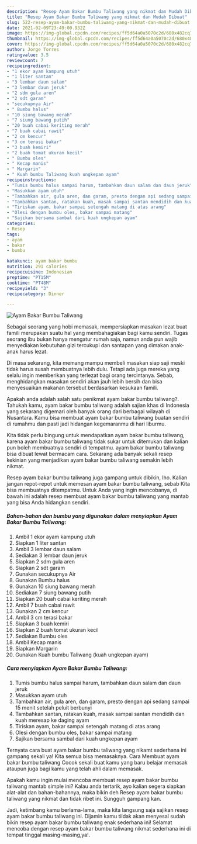 ```yaml
---
description: "Resep Ayam Bakar Bumbu Taliwang yang nikmat dan Mudah Dibuat"
title: "Resep Ayam Bakar Bumbu Taliwang yang nikmat dan Mudah Dibuat"
slug: 522-resep-ayam-bakar-bumbu-taliwang-yang-nikmat-dan-mudah-dibuat
date: 2021-02-09T23:49:00.932Z
image: https://img-global.cpcdn.com/recipes/ff5d64a0a5070c2d/680x482cq70/ayam-bakar-bumbu-taliwang-foto-resep-utama.jpg
thumbnail: https://img-global.cpcdn.com/recipes/ff5d64a0a5070c2d/680x482cq70/ayam-bakar-bumbu-taliwang-foto-resep-utama.jpg
cover: https://img-global.cpcdn.com/recipes/ff5d64a0a5070c2d/680x482cq70/ayam-bakar-bumbu-taliwang-foto-resep-utama.jpg
author: Jorge Torres
ratingvalue: 3.5
reviewcount: 7
recipeingredient:
- "1 ekor ayam kampung utuh"
- "1 liter santan"
- "3 lembar daun salam"
- "3 lembar daun jeruk"
- "2 sdm gula aren"
- "2 sdt garam"
- "secukupnya Air"
- " Bumbu halus"
- "10 siung bawang merah"
- "7 siung bawang putih"
- "20 buah cabai keriting merah"
- "7 buah cabai rawit"
- "2 cm kencur"
- "3 cm terasi bakar"
- "3 buah kemiri"
- "2 buah tomat ukuran kecil"
- " Bumbu oles"
- " Kecap manis"
- " Margarin"
- " Kuah bumbu Taliwang kuah ungkepan ayam"
recipeinstructions:
- "Tumis bumbu halus sampai harum, tambahkan daun salam dan daun jeruk"
- "Masukkan ayam utuh"
- "Tambahkan air, gula aren, dan garam, presto dengan api sedang sampai 15 menit setelah peluit berbunyi"
- "Tambahkan santan, ratakan kuah, masak sampai santan mendidih dan kuah meresap ke daging ayam"
- "Tiriskan ayam, bakar sampai setengah matang di atas arang"
- "Olesi dengan bumbu oles, bakar sampai matang"
- "Sajikan bersama sambal dari kuah ungkepan ayam"
categories:
- Resep
tags:
- ayam
- bakar
- bumbu

katakunci: ayam bakar bumbu 
nutrition: 291 calories
recipecuisine: Indonesian
preptime: "PT15M"
cooktime: "PT48M"
recipeyield: "3"
recipecategory: Dinner

---
```



![Ayam Bakar Bumbu Taliwang](https://img-global.cpcdn.com/recipes/ff5d64a0a5070c2d/680x482cq70/ayam-bakar-bumbu-taliwang-foto-resep-utama.jpg)

Sebagai seorang yang hobi memasak, mempersiapkan masakan lezat buat famili merupakan suatu hal yang membahagiakan bagi kamu sendiri. Tugas seorang ibu bukan hanya mengatur rumah saja, namun anda pun wajib menyediakan kebutuhan gizi tercukupi dan santapan yang dimakan anak-anak harus lezat.

Di masa  sekarang, kita memang mampu membeli masakan siap saji meski tidak harus susah membuatnya lebih dulu. Tetapi ada juga mereka yang selalu ingin memberikan yang terlezat bagi orang tercintanya. Sebab, menghidangkan masakan sendiri akan jauh lebih bersih dan bisa menyesuaikan makanan tersebut berdasarkan kesukaan famili. 



Apakah anda adalah salah satu penikmat ayam bakar bumbu taliwang?. Tahukah kamu, ayam bakar bumbu taliwang adalah sajian khas di Indonesia yang sekarang digemari oleh banyak orang dari berbagai wilayah di Nusantara. Kamu bisa membuat ayam bakar bumbu taliwang buatan sendiri di rumahmu dan pasti jadi hidangan kegemaranmu di hari liburmu.

Kita tidak perlu bingung untuk mendapatkan ayam bakar bumbu taliwang, karena ayam bakar bumbu taliwang tidak sukar untuk ditemukan dan kalian pun boleh membuatnya sendiri di tempatmu. ayam bakar bumbu taliwang bisa dibuat lewat bermacam cara. Sekarang ada banyak sekali resep kekinian yang menjadikan ayam bakar bumbu taliwang semakin lebih nikmat.

Resep ayam bakar bumbu taliwang juga gampang untuk dibikin, lho. Kalian jangan repot-repot untuk memesan ayam bakar bumbu taliwang, sebab Kita bisa membuatnya ditempatmu. Untuk Anda yang ingin mencobanya, di bawah ini adalah resep membuat ayam bakar bumbu taliwang yang mantab yang bisa Anda hidangkan sendiri.

<!--inarticleads1-->

##### Bahan-bahan dan bumbu yang digunakan dalam menyiapkan Ayam Bakar Bumbu Taliwang:

1. Ambil 1 ekor ayam kampung utuh
1. Siapkan 1 liter santan
1. Ambil 3 lembar daun salam
1. Sediakan 3 lembar daun jeruk
1. Siapkan 2 sdm gula aren
1. Siapkan 2 sdt garam
1. Gunakan secukupnya Air
1. Gunakan  Bumbu halus
1. Gunakan 10 siung bawang merah
1. Sediakan 7 siung bawang putih
1. Siapkan 20 buah cabai keriting merah
1. Ambil 7 buah cabai rawit
1. Gunakan 2 cm kencur
1. Ambil 3 cm terasi bakar
1. Siapkan 3 buah kemiri
1. Siapkan 2 buah tomat ukuran kecil
1. Sediakan  Bumbu oles
1. Ambil  Kecap manis
1. Siapkan  Margarin
1. Gunakan  Kuah bumbu Taliwang (kuah ungkepan ayam)




<!--inarticleads2-->

##### Cara menyiapkan Ayam Bakar Bumbu Taliwang:

1. Tumis bumbu halus sampai harum, tambahkan daun salam dan daun jeruk
1. Masukkan ayam utuh
1. Tambahkan air, gula aren, dan garam, presto dengan api sedang sampai 15 menit setelah peluit berbunyi
1. Tambahkan santan, ratakan kuah, masak sampai santan mendidih dan kuah meresap ke daging ayam
1. Tiriskan ayam, bakar sampai setengah matang di atas arang
1. Olesi dengan bumbu oles, bakar sampai matang
1. Sajikan bersama sambal dari kuah ungkepan ayam




Ternyata cara buat ayam bakar bumbu taliwang yang nikamt sederhana ini gampang sekali ya! Kita semua bisa memasaknya. Cara Membuat ayam bakar bumbu taliwang Cocok sekali buat kamu yang baru belajar memasak ataupun juga bagi kamu yang telah ahli dalam memasak.

Apakah kamu ingin mulai mencoba membuat resep ayam bakar bumbu taliwang mantab simple ini? Kalau anda tertarik, ayo kalian segera siapkan alat-alat dan bahan-bahannya, maka bikin deh Resep ayam bakar bumbu taliwang yang nikmat dan tidak ribet ini. Sungguh gampang kan. 

Jadi, ketimbang kamu berlama-lama, maka kita langsung saja sajikan resep ayam bakar bumbu taliwang ini. Dijamin kamu tiidak akan menyesal sudah bikin resep ayam bakar bumbu taliwang enak sederhana ini! Selamat mencoba dengan resep ayam bakar bumbu taliwang nikmat sederhana ini di tempat tinggal masing-masing,ya!.

